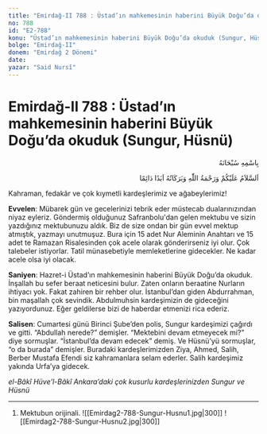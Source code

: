 ```yaml
---
title: "Emirdağ-II 788 : Üstad’ın mahkemesinin haberini Büyük Doğu’da okuduk (Sungur, Hüsnü)"
no: 788
id: "E2-788"
konu: "Üstad’ın mahkemesinin haberini Büyük Doğu’da okuduk (Sungur, Hüsnü)"
bolge: "Emirdağ-II"
donem: "Emirdağ 2 Dönemi"
date: 
yazar: "Said Nursî"
---
```


# Emirdağ-II 788 : Üstad’ın mahkemesinin haberini Büyük Doğu’da okuduk (Sungur, Hüsnü)

<p class="arabic" dir="rtl" title="Meal: “Her türlü noksan sıfatlardan yüce olan Allah’ın adıyla.”">بِاسْمِهِ سُبْحَانَهُ</p>

<p class="arabic" dir="rtl" title="Meal: “Allah’ın selâmı, rahmeti ve bereketleri, ebedî ve dâimî olarak üzerinize olsun.”">اَلسَّلاَمُ عَلَيْكُمْ وَرَحْمَةُ اللّٰهِ وَبَرَكَاتُهُ اَبَدًا دَائِمًا</p>

Kahraman, fedakâr ve çok kıymetli kardeşlerimiz ve ağabeylerimiz!

**Evvelen**: Mübarek gün ve gecelerinizi tebrik eder müstecab dualarınızından niyaz eyleriz. Göndermiş olduğunuz Safranbolu'dan gelen mektubu ve sizin yazdığınız mektubunuzu aldık. Biz de size ondan bir gün evvel mektup atmıştık, yazmayı unutmuşuz. Bura için 15 adet Nur Aleminin Anahtarı ve 15 adet te Ramazan Risalesinden çok acele olarak gönderirseniz iyi olur. Çok talebeler istiyorlar. Tatil münasebetiyle memleketlerine gidecekler. Ne kadar acele olsa iyi olacak.

**Saniyen**: Hazret-i Üstad’ın mahkemesinin haberini Büyük Doğu’da okuduk. İnşallah bu sefer beraat neticesini bulur. Zaten onların beraatine Nurların ihtiyacı yok. Fakat zahiren bir rehber olur. İstanbul’dan giden Abdurrahman, bin maşallah çok sevindik. Abdulmuhsin kardeşimizin de gideceğini yazıyordunuz. Eğer geldilerse bizi de haberdar etmenizi rica ederiz.

**Salisen**: Cumartesi günü Birinci Şube’den polis, Sungur kardeşimizi çağırdı ve gitti. “Abdullah nerede?” demişler. “Mektebini devam etmeyecek mi?” diye sormuşlar. “İstanbul’da devam edecek” demiş. Ve Hüsnü’yü sormuşlar, “o da burada” demişler. Buradaki kardeşlerimizden Ziya, Ahmed, Salih, Berber Mustafa Efendi siz kahramanlara selam ederler. Salih kardeşimiz yakında Urfa’ya gidecek.

*el-Bâkî Hüve’l-Bâkî*
*Ankara’daki çok kusurlu kardeşlerinizden*
*Sungur ve Hüsnü*

[^1]: Sungur Ağabeyim -Üstadımız orada iken- bir mektup arz etmiş. O mektubu Emirdağı'na gönderdiniz mi? Oradaki kardeş ve ağabeylerimizden Re'fet, Yörükçü Mehmed, diğerlere bilumum hürmet ve selam ederiz, aziz Ağabeylerimiz.

***

1. Mektubun orijinali.
![[Emirdag2-788-Sungur-Husnu1.jpg|300]]
![[Emirdag2-788-Sungur-Husnu2.jpg|300]]

